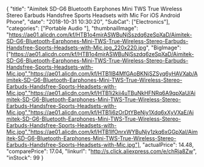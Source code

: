 {
	"title": "Aimitek SD-G6 Bluetooth Earphones Mini TWS True Wireless Stereo Earbuds Handsfree Sports Headsets with Mic For iOS Android Phone",
	"date": "2018-10-31 10:30:20",
	"SubCat": ["Electronics"],
	"categories": ["Portable Audio "],
	"thumbnailImage": "https://ae01.alicdn.com/kf/HTB1o4mjrASWBuNjSszdq6zeSpXaD/Aimitek-SD-G6-Bluetooth-Earphones-Mini-TWS-True-Wireless-Stereo-Earbuds-Handsfree-Sports-Headsets-with-Mic.jpg_220x220.jpg",
	"BigImage": ["https://ae01.alicdn.com/kf/HTB1o4mjrASWBuNjSszdq6zeSpXaD/Aimitek-SD-G6-Bluetooth-Earphones-Mini-TWS-True-Wireless-Stereo-Earbuds-Handsfree-Sports-Headsets-with-Mic.jpg","https://ae01.alicdn.com/kf/HTB1lB4MfGAoBKNjSZSyq6yHAVXab/Aimitek-SD-G6-Bluetooth-Earphones-Mini-TWS-True-Wireless-Stereo-Earbuds-Handsfree-Sports-Headsets-with-Mic.jpg","https://ae01.alicdn.com/kf/HTB1i2kii4uTBuNkHFNRq6A9qpXaU/Aimitek-SD-G6-Bluetooth-Earphones-Mini-TWS-True-Wireless-Stereo-Earbuds-Handsfree-Sports-Headsets-with-Mic.jpg","https://ae01.alicdn.com/kf/HTB1i6zOrDtYBeNjy1Xdq6xXyVXaE/Aimitek-SD-G6-Bluetooth-Earphones-Mini-TWS-True-Wireless-Stereo-Earbuds-Handsfree-Sports-Headsets-with-Mic.jpg","https://ae01.alicdn.com/kf/HTB1lfOnrxWYBuNjy1zkq6xGGpXal/Aimitek-SD-G6-Bluetooth-Earphones-Mini-TWS-True-Wireless-Stereo-Earbuds-Handsfree-Sports-Headsets-with-Mic.jpg"],
	"actualPrice": 14.48,
	"comparePrice": 17.04,
	"linkurl": "http://s.click.aliexpress.com/e/chRja8Zw",
	"inStock": 99
}

